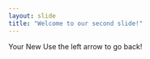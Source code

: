 ```yaml
---
layout: slide
title: "Welcome to our second slide!"
---
```

Your New
Use the left arrow to go back!
